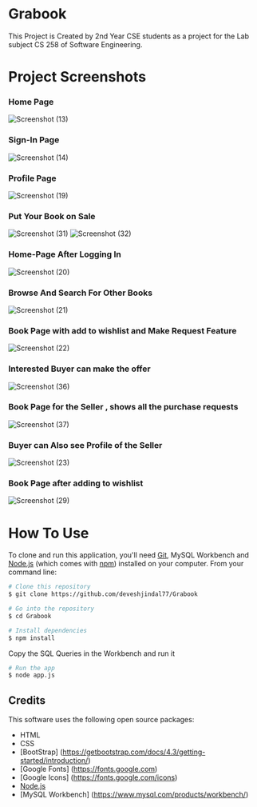 # Grabook
This Project is Created by 2nd Year CSE students as a project for the Lab subject CS 258 of Software Engineering.

# Project Screenshots
### Home Page
![Screenshot (13)](https://user-images.githubusercontent.com/87379004/180820580-3ea6c2c5-01d2-4054-b81d-ee04419984e7.png)
### Sign-In Page
![Screenshot (14)](https://user-images.githubusercontent.com/87379004/180820990-23a4c6f6-c965-4133-b9c6-9ac7ddf9b7a5.png)
### Profile Page
![Screenshot (19)](https://user-images.githubusercontent.com/87379004/180821047-070ca5a2-78bd-4a7a-bca2-6ec4e8b43f2e.png)
### Put Your Book on Sale
![Screenshot (31)](https://user-images.githubusercontent.com/87379004/180821117-c71bdcdc-eb29-4481-bdf1-26e845d343fa.png)
![Screenshot (32)](https://user-images.githubusercontent.com/87379004/180821126-49165456-1502-4fb8-be79-6046c5177bfa.png)
### Home-Page After Logging In
![Screenshot (20)](https://user-images.githubusercontent.com/87379004/180821128-8d4b616c-2b7a-4019-95dc-40f0adee4a89.png)
### Browse And Search For Other Books
![Screenshot (21)](https://user-images.githubusercontent.com/87379004/180821132-cb43b804-f380-415b-b009-cfb103816f37.png)
### Book Page with add to wishlist and Make Request Feature
![Screenshot (22)](https://user-images.githubusercontent.com/87379004/180821135-bda7a013-ec89-4a6c-8ec0-07fb7eaf1056.png)
### Interested Buyer can make the offer  
![Screenshot (36)](https://user-images.githubusercontent.com/87379004/180826342-3188815b-9723-49a6-b67f-e4f243b2b787.png)
### Book Page for the Seller , shows all the purchase requests 
![Screenshot (37)](https://user-images.githubusercontent.com/87379004/180826346-24b45afc-6859-4609-b54c-602d56307bd1.png)
### Buyer can Also see Profile of the Seller
![Screenshot (23)](https://user-images.githubusercontent.com/87379004/180821136-b0dc53c3-bb05-4c16-9f7d-9054be0ea789.png)
### Book Page after adding to wishlist
![Screenshot (29)](https://user-images.githubusercontent.com/87379004/180821138-507af2d7-7369-4fa8-9532-c592ce819266.png)


# How To Use

To clone and run this application, you'll need [Git](https://git-scm.com), MySQL Workbench and [Node.js](https://nodejs.org/en/download/) (which comes with [npm](http://npmjs.com)) installed on your computer.  From your command line:

```bash
# Clone this repository
$ git clone https://github.com/deveshjindal77/Grabook

# Go into the repository
$ cd Grabook

# Install dependencies
$ npm install
```
Copy the SQL Queries in the Workbench and run it
```bash
# Run the app
$ node app.js
```


## Credits

This software uses the following open source packages:

- HTML
- CSS
- [BootStrap] (https://getbootstrap.com/docs/4.3/getting-started/introduction/)
- [Google Fonts] (https://fonts.google.com)
- [Google Icons] (https://fonts.google.com/icons)
- [Node.js](https://nodejs.org/)
- [MySQL Workbench] (https://www.mysql.com/products/workbench/)
